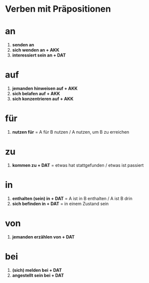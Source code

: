 # Verben mit Präpositionen

# an
1. **senden an**
2. **sich wenden an + AKK**
3. **interessiert sein an + DAT**

# auf
1. **jemanden hinweisen auf + AKK**
2. **sich belafen auf + AKK**
3. **sich konzentrieren auf + AKK**

# für
1. **nutzen für** = A für B nutzen / A nutzen, um B zu erreichen

# zu
1. **kommen zu + DAT** = etwas hat stattgefunden / etwas ist passiert

# in
1. **enthalten (sein) in + DAT** = A ist in B enthalten / A ist B drin
2. **sich befinden in + DAT** = in einem Zustand sein

# von
1. **jemanden erzählen von + DAT**

# bei
1. **(sich) melden bei + DAT**
2. **angestellt sein bei + DAT**
